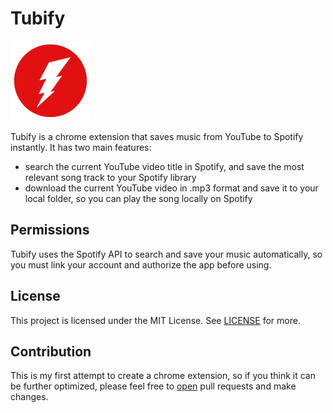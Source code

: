 # Tubify

![tubify](images/icon-128.png)

Tubify is a chrome extension that saves music from YouTube to Spotify instantly. It has two main features:
- search the current YouTube video title in Spotify, and save the most relevant song track to your Spotify library
- download the current YouTube video in .mp3 format and save it to your local folder, so you can play the song locally on Spotify

## Permissions

Tubify uses the Spotify API to search and save your music automatically, so you must link your account and authorize the app before using.

## License

This project is licensed under the MIT License. See [LICENSE](LICENSE) for more.

## Contribution

This is my first attempt to create a chrome extension, so if you think it can be further optimized, please feel free to 
[open](https://github.com/allenlinsh/asset/pulls) pull requests and make changes.
